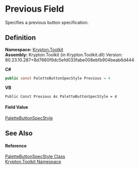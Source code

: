 # Previous Field


Specifies a previous button specification.



## Definition
**Namespace:** <a href="79d2eac2-21f4-54ff-7552-b20c33c30600.md">Krypton.Toolkit</a>  
**Assembly:** Krypton.Toolkit (in Krypton.Toolkit.dll) Version: 80.23.10.287+8d7660f9dc5efd033fabe008ebfb904beab6d444

**C#**
``` C#
public const PaletteButtonSpecStyle Previous = 4
```
**VB**
``` VB
Public Const Previous As PaletteButtonSpecStyle = 4
```



#### Field Value
<a href="83478590-f284-d2dc-1763-abdebf00e1cc.md">PaletteButtonSpecStyle</a>

## See Also


#### Reference
<a href="83478590-f284-d2dc-1763-abdebf00e1cc.md">PaletteButtonSpecStyle Class</a>  
<a href="79d2eac2-21f4-54ff-7552-b20c33c30600.md">Krypton.Toolkit Namespace</a>  
